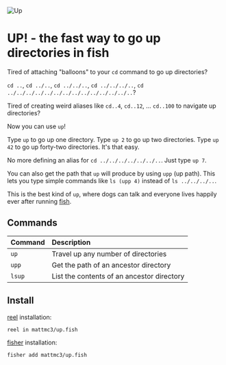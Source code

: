 ![Up](https://raw.githubusercontent.com/mattmc3/fish-up/resources/up.png "Up")

# UP! - the fast way to go up directories in fish

Tired of attaching "balloons" to your `cd` command to go up directories?

`cd ..`, `cd ../..`, `cd ../../..`, `cd ../../../..`, `cd ../../../../../../../../../../../../../..`?

Tired of creating weird aliases like `cd..4`, `cd..12`, ... `cd..100` to navigate up directories?

Now you can use `up`!

Type `up` to go up one directory. Type `up 2` to go up two directories. Type
`up 42` to go up forty-two directories. It's that easy.

No more defining an alias for `cd ../../../../../../..`.  Just type `up 7`.

You can also get the path that `up` will produce by using `upp` (up path).
This lets you type simple commands like `ls (upp 4)` instead of
`ls ../../../..`.

This is the best kind of `up`, where dogs can talk and everyone lives happily
ever after running [fish][fish-shell].

## Commands

| Command | Description                                |
|:--------|:-------------------------------------------|
| `up`    | Travel up any number of directories        |
| `upp`   | Get the path of an ancestor directory      |
| `lsup`  | List the contents of an ancestor directory |

## Install

[reel] installation:

```shell
reel in mattmc3/up.fish
```

[fisher] installation:

```shell
fisher add mattmc3/up.fish
```

[reel]: https://github.com/mattmc3/reel
[fisher]: https://github.com/jorgebucaran/fisher
[fish-shell]: https://fishshell.com
